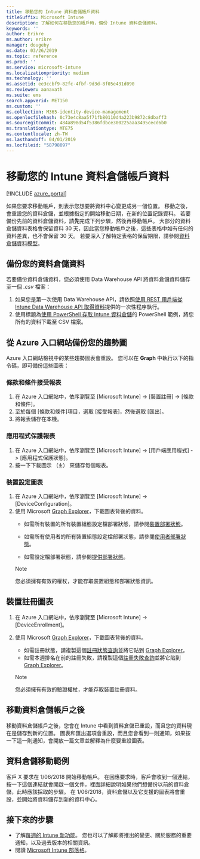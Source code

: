 ```yaml
---
title: 移動您的 Intune 資料倉儲帳戶資料
titleSuffix: Microsoft Intune
description: 了解如何在移動您的帳戶時，備份 Intune 資料倉儲資料。
keywords: ''
author: Erikre
ms.author: erikre
manager: dougeby
ms.date: 03/26/2019
ms.topic: reference
ms.prod: ''
ms.service: microsoft-intune
ms.localizationpriority: medium
ms.technology: ''
ms.assetid: ee3ccbf9-82fc-4fbf-9d3d-8f05e431d090
ms.reviewer: aanavath
ms.suite: ems
search.appverid: MET150
ms.custom: ''
ms.collection: M365-identity-device-management
ms.openlocfilehash: 0c73e4c8aa5f71fb80110d4a223b9872c8dbaff3
ms.sourcegitcommit: 484a898d54f5386fdbce300225aaa3495cecd6b0
ms.translationtype: MTE75
ms.contentlocale: zh-TW
ms.lasthandoff: 04/01/2019
ms.locfileid: "58798097"
---
```

# <a name="move-your-intune-data-warehouse-account-data"></a>移動您的 Intune 資料倉儲帳戶資料 

[!INCLUDE [azure_portal](./includes/azure_portal.md)]

如果您要求移動帳戶，則表示您想要將資料中心變更成另一個位置。 移動之後，會重設您的資料倉儲，並根據指定的開始移動日期，在新的位置記錄資料。 若要備份先前的資料倉儲資料，請**先**完成下列步驟，然後再移動帳戶。 大部分的資料倉儲資料表格會保留資料 30 天，因此當您移動帳戶之後，這些表格中如有任何的資料差異，也不會保留 30 天。 若要深入了解特定表格的保留期限，請參閱[資料倉儲資料模型](reports-ref-data-model.md)。 

## <a name="back-up-your-data-warehouse-data"></a>備份您的資料倉儲資料 

若要備份資料倉儲資料，您必須使用 Data Warehouse API 將資料倉儲資料儲存至一個 *.csv* 檔案：  

1. 如果您是第一次使用 Data Warehouse API，請依照[使用 REST 用戶端從 Intune Data Warehouse API 取得資料](reports-proc-data-rest.md)提供的一次性程序執行。
2. 使用標題為[使用 PowerShell 存取 Intune 資料倉儲](https://github.com/Microsoft/Intune-Data-Warehouse/tree/master/Samples/PowerShell)的 PowerShell 範例，將您所有的資料下載至 CSV 檔案。 

## <a name="back-up-your-trend-charts-from-the-azure-portal"></a>從 Azure 入口網站備份您的趨勢圖

Azure 入口網站檢視中的某些趨勢圖表會重設。 您可以在 **Graph** 中執行以下的指令碼，即可備份這些圖表：   

### <a name="terms--conditions-acceptance-reports"></a>條款和條件接受報表
1. 在 Azure 入口網站中，依序瀏覽至 [Microsoft Intune] -> [裝置註冊] -> [條款和條件]。
2. 至於每個 [條款和條件]項目，選取 [接受報表]，然後選取 [匯出]。
3. 將報表儲存在本機。
 
### <a name="app-protection-reports"></a>應用程式保護報表  
1. 在 Azure 入口網站中，依序瀏覽至 [Microsoft Intune] -> [用戶端應用程式] -> [應用程式保護狀態]。
2. 按一下下載圖示 （⤓） 來儲存每個報表。

### <a name="device-configuration-charts"></a>裝置設定圖表 
1. 在 Azure 入口網站中，依序瀏覽至 [Microsoft Intune] -> [DeviceConfiguration]。
2. 使用 Microsoft [Graph Explorer](https://developer.microsoft.com/graph/graph-explorer)，下載圖表背後的資料。 
    - 如需所有裝置的所有裝置組態設定檔部署狀態，請參閱[裝置部署狀態](https://graph.microsoft.com/beta/reports/deviceConfigurationDeviceActivity/content)。

    - 如需所有使用者的所有裝置組態設定檔部署狀態，請參閱[使用者部署狀態](https://graph.microsoft.com/beta/reports/deviceConfigurationUserActivity/content)。

    - 如需設定檔部署狀態，請參閱[提供部署狀態](https://graph.microsoft.com/beta/deviceManagement/deviceConfigurations?$select=id,displayName,lastModifiedDateTime,deviceStatusOverview&$expand=deviceStatusOverview)。
  
    > [!NOTE]
    > 您必須擁有有效的權杖，才能存取裝置組態和部署狀態資訊。

## <a name="device-enrollment-charts"></a>裝置註冊圖表
1. 在 Azure 入口網站中，依序瀏覽至 [Microsoft Intune] -> [DeviceEnrollment]。
2. 使用 Microsoft [Graph Explorer](https://developer.microsoft.com/graph/graph-explorer)，下載圖表背後的資料。
    - 如需註冊狀態，請複製這個[註冊狀態查詢](https://graph.microsoft.com/beta/reports/managedDeviceEnrollmentFailureTrends()/content)並將它貼到 [Graph Explorer](https://developer.microsoft.com/graph/graph-explorer)。
    - 如需本週排名在前的註冊失敗，請複製這個[註冊失敗查詢](https://graph.microsoft.com/beta/reports/managedDeviceEnrollmentTopFailures(period=null)/content)並將它貼到 [Graph Explorer](https://developer.microsoft.com/graph/graph-explorer)。

    > [!NOTE]
    > 您必須擁有有效的驗證權杖，才能存取裝置註冊資料。 

## <a name="after-a-data-warehouse-account-move"></a>移動資料倉儲帳戶之後

移動資料倉儲帳戶之後，您會在 Intune 中看到資料倉儲已重設，而且您的資料現在是儲存到新的位置。 圖表和匯出選項會重設，而且您會看到一則通知，如果按一下這一則通知，會開放一篇文章並解釋為什麼要重設圖表。  

## <a name="data-warehouse-move-example"></a>資料倉儲移動範例 

客戶 X 要求在 1/06/2018 開始移動帳戶。 在回應要求時，客戶會收到一個連結，按一下這個連結就會開啟一個文件，裡面詳細說明如果他們想備份以前的資料倉儲，此時應該採取的步驟。 在 1/06/2018，資料倉儲以及它支援的圖表將會重設，並開始將資料儲存到新的資料中心。 

## <a name="next-steps"></a>接下來的步驟

 - 了解[每週的 Intune 新功能](whats-new.md)。 您也可以了解即將推出的變更、關於服務的重要通知，以及過去版本的相關資訊。
 - 閱讀 [Microsoft Intune 部落格](https://go.microsoft.com/fwlink/?LinkID=273882)。
